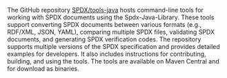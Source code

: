 The GitHub repository [SPDX/tools-java](https://github.com/spdx/tools-java) hosts command-line tools for working with SPDX documents using the Spdx-Java-Library. These tools support converting SPDX documents between various formats (e.g., RDF/XML, JSON, YAML), comparing multiple SPDX files, validating SPDX documents, and generating SPDX verification codes. The repository supports multiple versions of the SPDX specification and provides detailed examples for developers. It also includes instructions for contributing, building, and using the tools. The tools are available on Maven Central and for download as binaries.